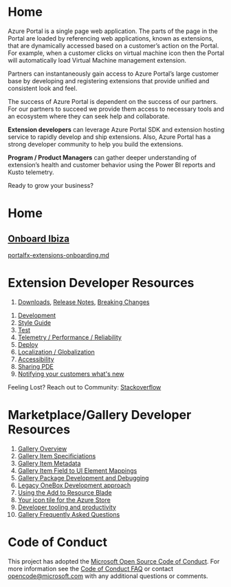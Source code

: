 <!-- TODO:  deprecate the following  section of this document by removing it.  It has been  replaced by portalfx-extensions-architecture-overview.md -->
# Home 

Azure Portal is a single page web application. The parts of the page in the Portal are loaded by referencing web applications, known as extensions, that are dynamically accessed based on a customer’s action on the Portal. For example, when a customer clicks on virtual machine icon then the Portal will automatically load Virtual Machine management extension. 

Partners can instantaneously gain access to Azure Portal’s large customer base by developing and registering extensions that provide unified and consistent look and feel.  

The success of Azure Portal is dependent on the success of our partners. For our partners to succeed we provide them access to necessary tools and an ecosystem where they can seek help and collaborate. 

**Extension developers** can leverage Azure Portal SDK and extension hosting service to rapidly develop and ship extensions. Also, Azure Portal has a strong developer community to help you build the extensions. 

**Program / Product Managers** can gather deeper understanding of extension’s health and customer behavior using the Power BI reports and Kusto telemetry. 

Ready to grow your business?

# Home 
## [Onboard Ibiza](top-onboarding.md)

[portalfx-extensions-onboarding.md](portalfx-extensions-onboarding.md)

# Extension Developer Resources 

1. [Downloads](/portal-sdk/generated/downloads.md), [Release Notes](/portal-sdk/generated/release-notes.md), [Breaking Changes](/portal-sdk/generated/breaking-changes.md)
<!-- TODO:  deprecate the previous section of this document by removing it.  It has been  replaced by portalfx-extensions-architecture-overview.md -->

1. [Development](portalfx-extension-development.md)
1. [Style Guide]([top-extensions-style-guide.md)
1. [Test](portalfx-extension-test.md)
1. [Telemetry / Performance / Reliability](portalfx-extension-monitor.md) 
1. [Deploy](portalfx-extension-deployment.md)
1. [Localization / Globalization](portalfx-localization-globalization.md)
1. [Accessibility](portalfx-extension-accessibility.md)
1. [Sharing PDE](portalfx-extension-sharing-pde.md)
1. [Notifying your customers what's new](portalfx-extension-posting-whats-new-notification.md)

Feeling Lost? Reach out to Community: [Stackoverflow](portalfx-stackoverflow.md)

<!-- TODO:  deprecate the following  section of this document by removing it.  It has been  replaced by readme.md -->
# Marketplace/Gallery Developer Resources 

1. [Gallery Overview](/gallery-sdk/generated/index-gallery.md#gallery-overview)
1. [Gallery Item Specificiations](/gallery-sdk/generated/index-gallery.md#gallery-item-specificiations)
1. [Gallery Item Metadata](/gallery-sdk/generated/index-gallery.md#gallery-item-metadata)
1. [Gallery Item Field to UI Element Mappings](/gallery-sdk/generated/index-gallery.md#gallery-item-field-to-ui-element-mappings)
1. [Gallery Package Development and Debugging](/gallery-sdk/generated/index-gallery.md#gallery-package-development-and-debugging)
1. [Legacy OneBox Development approach](/gallery-sdk/generated/index-gallery.md#legacy-onebox-development-approach)
1. [Using the Add to Resource Blade](/gallery-sdk/generated/index-gallery.md#using-the-add-to-resource-blade)
1. [Your icon tile for the Azure Store](/gallery-sdk/generated/index-gallery.md#your-icon-tile-for-the-azure-store)
1. [Developer tooling and productivity](/gallery-sdk/generated/index-gallery.md#developer-tooling-and-productivity)
1. [Gallery Frequently Asked Questions](/gallery-sdk/generated/index-gallery.md#gallery-frequently-asked-questions)

# Code of Conduct

This project has adopted the [Microsoft Open Source Code of Conduct](https://opensource.microsoft.com/codeofconduct/). For more information see the [Code of Conduct FAQ](https://opensource.microsoft.com/codeofconduct/faq/) or contact [opencode@microsoft.com](mailto:opencode@microsoft.com) with any additional questions or comments.

<!-- TODO:  deprecate the previous  section of this document by removing it.  It has been  replaced by readme.md -->